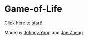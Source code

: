 # Game-of-Life

Click [here](alarm-ring.md) to start!

Made by [Johnny Yang](https://github.com/johnnyy5929) and [Joe Zheng](https://github.com/joez2450)
